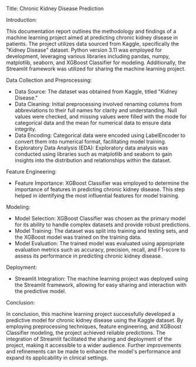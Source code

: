 Title: Chronic Kidney Disease Prediction

Introduction:

This documentation report outlines the methodology and findings of a machine learning project aimed at predicting chronic kidney disease in patients. The project utilizes data sourced from Kaggle, specifically the "Kidney Disease" dataset. Python version 3.11 was employed for development, leveraging various libraries including pandas, numpy, matplotlib, seaborn, and XGBoost Classifier for modeling. Additionally, the Streamlit framework was utilized for sharing the machine learning project.

Data Collection and Preprocessing:

- Data Source: The dataset was obtained from Kaggle, titled "Kidney Disease."
- Data Cleaning: Initial preprocessing involved renaming columns from abbreviations to their full names for clarity and understanding. Null values were checked, and missing values were filled with the mode for categorical data and the mean for numerical data to ensure data integrity.
- Data Encoding: Categorical data were encoded using LabelEncoder to convert them into numerical format, facilitating model training.
- Exploratory Data Analysis (EDA): Exploratory data analysis was conducted using libraries such as matplotlib and seaborn to gain insights into the distribution and relationships within the dataset.

Feature Engineering:

- Feature Importance: XGBoost Classifier was employed to determine the importance of features in predicting chronic kidney disease. This step helped in identifying the most influential features for model training.

Modeling:

- Model Selection: XGBoost Classifier was chosen as the primary model for its ability to handle complex datasets and provide robust predictions.
- Model Training: The dataset was split into training and testing sets, and the XGBoost model was trained on the training data.
- Model Evaluation: The trained model was evaluated using appropriate evaluation metrics such as accuracy, precision, recall, and F1-score to assess its performance in predicting chronic kidney disease.

Deployment:

- Streamlit Integration: The machine learning project was deployed using the Streamlit framework, allowing for easy sharing and interaction with the predictive model.

Conclusion:

In conclusion, this machine learning project successfully developed a predictive model for chronic kidney disease using the Kaggle dataset. By employing preprocessing techniques, feature engineering, and XGBoost Classifier modeling, the project achieved reliable predictions. The integration of Streamlit facilitated the sharing and deployment of the project, making it accessible to a wider audience. Further improvements and refinements can be made to enhance the model's performance and expand its applicability in clinical settings.

